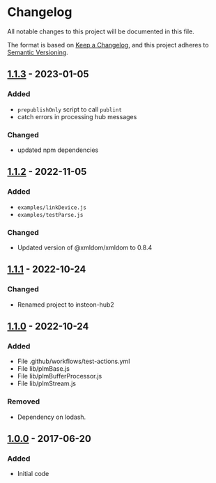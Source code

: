 # Changelog

All notable changes to this project will be documented in this file.

The format is based on [Keep a Changelog][keep-a-changelog],
and this project adheres to [Semantic Versioning][semantic-versioning].

<!-- ## [Unreleased] -->

## [1.1.3] - 2023-01-05

### Added

- `prepublishOnly` script to call `publint`
- catch errors in processing hub messages

### Changed

- updated npm dependencies

## [1.1.2] - 2022-11-05

### Added

- `examples/linkDevice.js`
- `examples/testParse.js`

### Changed

- Updated version of @xmldom/xmldom to 0.8.4

## [1.1.1] - 2022-10-24

### Changed

- Renamed project to insteon-hub2

## [1.1.0] - 2022-10-24

### Added

- File .github/workflows/test-actions.yml
- File lib/plmBase.js
- File lib/plmBufferProcessor.js
- File lib/plmStream.js

### Removed

- Dependency on lodash.

## [1.0.0] - 2017-06-20

### Added

- Initial code

<!-- [Unreleased]: https://github.com/srveit/insteon-hub2/compare/v1.1.2...HEAD -->
[1.1.3]: https://github.com/srveit/insteon-hub2/releasess/tag/v.1.3
[1.1.2]: https://github.com/srveit/insteon-hub2/releasess/tag/v.1.2
[1.1.1]: https://github.com/srveit/insteon-hub2/releases/tag/v1.1.1
[1.1.0]: https://github.com/srveit/insteon-hub2/releases/tag/v1.1.0
[1.0.0]: https://github.com/srveit/insteon-hub2/releases/tag/v1.0.0
[keep-a-changelog]: https://keepachangelog.com/en/1.1.0/
[semantic-versioning]: https://semver.org/spec/v2.0.0.html
